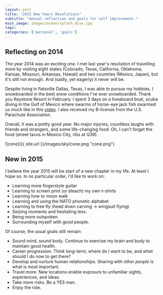```yaml
---
layout: post
title: "2015 New Years Resolutions"
subtitle: "Annual reflection and goals for self improvement."
main_image: images/ocean/splash_dive.jpg
tags:
categories: ['personal', 'goals']
---
```


## Reflecting on 2014
The year 2014 was an exciting one. I met last year's resolution of travelling more by visiting eight states (Colorado, Texas, California, Oklahoma, Kansas, Missouri, Arkansas, Hawaii) and two countries (Mexico, Japan), but it's still not enough. And (sadly, yet eagerly) it never will be. 

Despite living in flatsville Dallas, Texas, I was able to pursue my hobbies. I snowboarded in the best snow conditions I've ever snowboarded. Thank you Keystone Resort in February. I spent 3 days on a liveaboard boat, scuba diving in the Gulf of Mexico where swarms of horse-eye jack fish swarmed us much like in this [video](https://youtu.be/D6HdoIsLMFg). I also received my B-license from the U.S. Parachute Association.

Overall, it was a pretty good year. No major injuries, countless laughs with friends and strangers, and some life-changing food. Oh, I can't forget the food (street tacos in Mexico City, ribs at Q39).

![cone]({{ site.url }}/images/sky/cone.png "cone.png")

## New in 2015
I believe the year 2015 will be start of a new chapter in my life. At least I hope so. In no particular order, I'd like to work on:
 
* Learning more fingerstyle guitar
* Learning to screen print (or bleach) my own t-shirts
* Learning how to moon walk
* Learning and using the NATO phonetic alphabet
* Learning to free fly (head down carving -> wingsuit flying)
* Seizing moments and hesitating less.
* Being more outspoken.
* Surrounding myself with good people.

Of course, the usual goals still remain: 

* Sound mind, sound body. Continue to exercise my brain and body to maintain good health.
* Career progression. Think long-term; where do I want to be, and what should I do now to get there?
* Develop and nurture human relationships. Sharing with *other people* is what is most important.
* Travel more. New locations enable exposure to unfamiliar sights, experiences, and ideas.
* Take more risks. Be a YES man.
* Enjoy the ride.